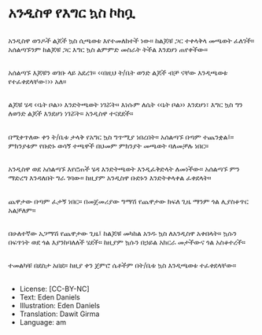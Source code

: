 # አንዲስዋ የእግር ኳስ ኮከቧ

##
አንዲስዋ ወንዶች ልጆች ኳስ ሲጫወቱ እየተመለከተች ነው። ከልጆቹ ጋር ተቀላቅላ መጫወት ፈለገች። አሰልጣኙንም ከልጆቹ ጋር እግር ኳስ ልምምድ መስራት ትችል እንደሆነ ጠየቀችው።

##
አሰልጣኙ እጆቹን ወገቡ ላይ አደረገ። ‹‹በዚህ ት/ቤት ወንድ ልጆች ብቻ ናቸው እንዲጫወቱ የተፈቀደላቸው፣›› አለ።

##
ልጆቹ ሄዳ ‹‹ኔት ቦል›› እንድትጫወት ነገሯት። እነሱም ለሴት ‹‹ኔት ቦል›› እንደሆነ፣ እግር ኳስ ግን ለወንድ ልጆች እንደሆነ ነገሯት። አንዲስዋ ተናደደች።

##
በሚቀጥለው ቀን ት/ቤቱ ታላቅ የአግር ኳስ ግጥሚያ ነበረበት። አሰልጣኙ በጣም ተጨንቋል፤። ምክንያቱም የቡድኑ ወሳኝ ተጫዋች በህመም ምክንያት መጫወት ባለመቻሉ ነበር።

##
አንዲስዋ ወደ አሰልጣኙ እየሮጠች ሄዳ እንድትጫወት እንዲፈቅድላት ለመነችው። አሰልጣኙ ምን ማድረግ እንዳለበት ግራ ገባው። ከዚያም አንዲስዋ ቡድኑን እንድትቀላቀል ፈቀደላት።

##
ጨዋታው በጣም ፈታኝ ነበር። በመጀመሪያው ግማሽ የጨዋታው ክፍለ ጊዜ ማንም ጎል ሊያስቆጥር አልቻለም።

##
በሁለተኛው አጋማሽ የጨዋታው ጊዜ፤ ከልጆቹ መካከል አንዱ ኳስ ለአንዲስዋ አቀበላት። ኳሱን በፍጥነት ወደ ጎል እያንከባለለች ሄደች። ከዚያም ኳሱን በኃይል አክርራ መታችውና ጎል አስቆተረች።

##
ተመልካቹ በደስታ አበደ። ከዚያ ቀን ጀምሮ ሴቶችም በት/ቤቱ ኳስ እንዲጫወቱ ተፈቀደላቸው።

##
* License: [CC-BY-NC]
* Text: Eden Daniels
* Illustration: Eden Daniels
* Translation: Dawit Girma
* Language: am
